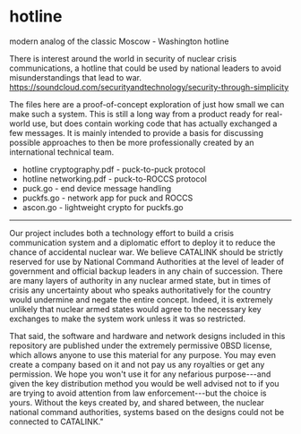 # hotline
modern analog of the classic Moscow - Washington hotline

There is interest around the world in security of nuclear crisis
communications, a hotline that could be used by national leaders to avoid
misunderstandings that lead to war.
https://soundcloud.com/securityandtechnology/security-through-simplicity

The files here are a proof-of-concept exploration of just how
small we can make such a system. This is still a long way from
a product ready for real-world use, but does contain working
code that has actually exchanged a few messages. It is mainly
intended to provide a basis for discussing possible approaches
to then be more professionally created by an international
technical team.

* hotline cryptography.pdf - puck-to-puck protocol
* hotline networking.pdf - puck-to-ROCCS protocol
* puck.go - end device message handling
* puckfs.go - network app for puck and ROCCS
* ascon.go - lightweight crypto for puckfs.go 

-----

Our project includes both a technology effort to build a crisis
communication system and a diplomatic effort to deploy it to reduce the
chance of accidental nuclear war. We believe CATALINK should be strictly
reserved for use by National Command Authorities at the level of leader of
government and official backup leaders in any chain of succession. There
are many layers of authority in any nuclear armed state, but in times of
crisis any uncertainty about who speaks authoritatively for the country
would undermine and negate the entire concept.  Indeed, it is extremely
unlikely that nuclear armed states would agree to the necessary key
exchanges to make the system work unless it was so restricted.

That said, the software and hardware and network designs included in this
repository are published under the extremely permissive 0BSD license,
which allows anyone to use this material for any purpose. You may even
create a company based on it and not pay us any royalties or get any
permission. We hope you won't use it for any nefarious purpose---and
given the key distribution method you would be well advised not to if
you are trying to avoid attention from law enforcement---but the choice
is yours. Without the keys created by, and shared between, the nuclear
national command authorities, systems based on the designs could not be
connected to CATALINK."
